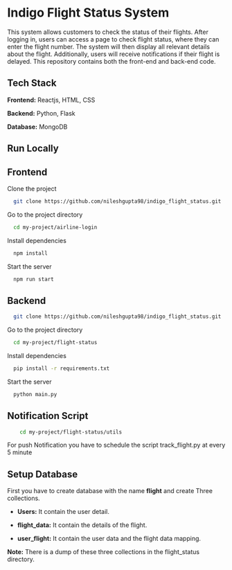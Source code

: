 
# Indigo Flight Status System

This system allows customers to check the status of their flights. After logging in, users can access a page to check flight status, where they can enter the flight number. The system will then display all relevant details about the flight. Additionally, users will receive notifications if their flight is delayed. This repository contains both the front-end and back-end code.


## Tech Stack

**Frontend:** Reactjs, HTML, CSS

**Backend:** Python, Flask

**Database:** MongoDB


## Run Locally
## Frontend

Clone the project

```bash
  git clone https://github.com/nileshgupta98/indigo_flight_status.git
```

Go to the project directory

```bash
  cd my-project/airline-login
```

Install dependencies

```bash
  npm install
```

Start the server

```bash
  npm run start
```
## Backend

```bash
  git clone https://github.com/nileshgupta98/indigo_flight_status.git
```

Go to the project directory

```bash
  cd my-project/flight-status
```

Install dependencies

```bash
  pip install -r requirements.txt
```

Start the server

```bash
  python main.py
```

## Notification Script

```bash
    cd my-project/flight-status/utils
```
For push Notification you have to schedule the script track_flight.py at every 5 minute


## Setup Database

First you have to create database with the name **flight** and create Three collections.

* **Users:** It contain the user detail.

* **flight_data:** It contain the details of the flight.

* **user_flight:** It contain the user data and the flight data mapping.

**Note:** There is a dump of these three collections in the flight_status directory.
